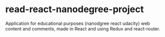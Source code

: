 # read-react-nanodegree-project
Application for educational purposes (nanodgree react udacity) web content and comments, made in React and using Redux and react-router.
